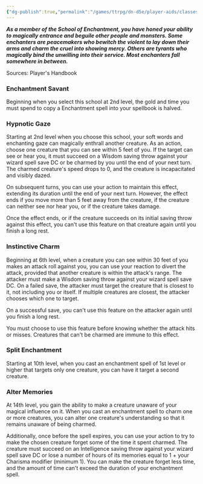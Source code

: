 ```yaml
---
{"dg-publish":true,"permalink":"/games/ttrpg/dn-d5e/player-aids/classes/class-specialisations/wizard-school-of-enchantment/","tags":["sub-class","ttrpg/dnd/5e"],"noteIcon":""}
---
```



**_As a member of the School of Enchantment, you have honed your ability to magically entrance and beguile other people and monsters. Some enchanters are peacemakers who bewitch the violent to lay down their arms and charm the cruel into showing mercy. Others are tyrants who magically bind the unwilling into their service. Most enchanters fall somewhere in between._**

Sources: Player's Handbook

### Enchantment Savant

Beginning when you select this school at 2nd level, the gold and time you must spend to copy a Enchantment spell into your spellbook is halved.

### Hypnotic Gaze

Starting at 2nd level when you choose this school, your soft words and enchanting gaze can magically enthrall another creature. As an action, choose one creature that you can see within 5 feet of you. If the target can see or hear you, it must succeed on a Wisdom saving throw against your wizard spell save DC or be charmed by you until the end of your next turn. The charmed creature's speed drops to 0, and the creature is incapacitated and visibly dazed.

On subsequent turns, you can use your action to maintain this effect, extending its duration until the end of your next turn. However, the effect ends if you move more than 5 feet away from the creature, if the creature can neither see nor hear you, or if the creature takes damage.

Once the effect ends, or if the creature succeeds on its initial saving throw against this effect, you can't use this feature on that creature again until you finish a long rest.

### Instinctive Charm

Beginning at 6th level, when a creature you can see within 30 feet of you makes an attack roll against you, you can use your reaction to divert the attack, provided that another creature is within the attack's range. The attacker must make a Wisdom saving throw against your wizard spell save DC. On a failed save, the attacker must target the creature that is closest to it, not including you or itself. If multiple creatures are closest, the attacker chooses which one to target.

On a successful save, you can't use this feature on the attacker again until you finish a long rest.

You must choose to use this feature before knowing whether the attack hits or misses. Creatures that can't be charmed are immune to this effect.

### Split Enchantment

Starting at 10th level, when you cast an enchantment spell of 1st level or higher that targets only one creature, you can have it target a second creature.

### Alter Memories

At 14th level, you gain the ability to make a creature unaware of your magical influence on it. When you cast an enchantment spell to charm one or more creatures, you can alter one creature's understanding so that it remains unaware of being charmed.

Additionally, once before the spell expires, you can use your action to try to make the chosen creature forget some of the time it spent charmed. The creature must succeed on an Intelligence saving throw against your wizard spell save DC or lose a number of hours of its memories equal to 1 + your Charisma modifier (minimum 1). You can make the creature forget less time, and the amount of time can't exceed the duration of your enchantment spell.
